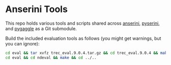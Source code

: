 # Anserini Tools

This repo holds various tools and scripts shared across [anserini](http://anserini.io/), [pyserini](http://pyserini.io/), and [pygaggle](http://pygaggle.ai/) as a Git submodule.

Build the included evaluation tools as follows (you might get warnings, but you can ignore):

```bash
cd eval && tar xvfz trec_eval.9.0.4.tar.gz && cd trec_eval.9.0.4 && make && cd ../..
cd eval && cd ndeval && make && cd ../..
```
